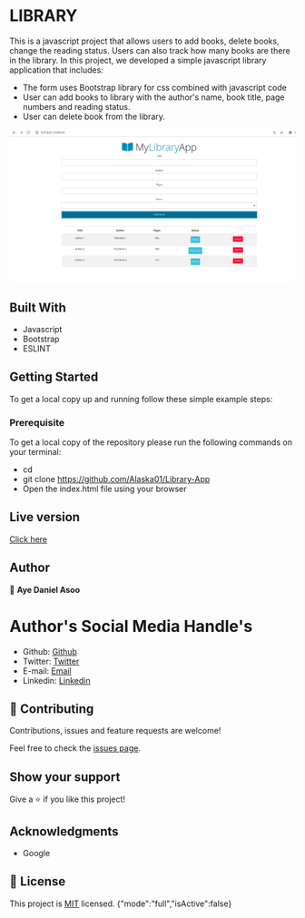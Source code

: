 # LIBRARY

This is a javascript project that allows users to add books, delete books, change the reading status. Users can also track how many books are there in the library.
In this project, we developed a simple javascript library application that includes:

- The form uses Bootstrap library for css combined with javascript code
- User can add books to library with the author's name, book title, page numbers and reading status.
- User can delete book from the library.

![screenshot](asset/images/screenshot.png)

## Built With

- Javascript
- Bootstrap
- ESLINT

## Getting Started

To get a local copy up and running follow these simple example steps:

### Prerequisite

To get a local copy of the repository please run the following commands on your terminal:

- cd <folder>
- git clone <a href="https://github.com/Alaska01/Library-App">https://github.com/Alaska01/Library-App</a>
- Open the index.html file using your browser

## Live version

<a href="https://rawcdn.githack.com/Godswilly/library/ae3a2e89b81f1dcf608a18e51936a6ad32ddfec4/index.html">Click here</a>

## Author

👤 **Aye Daniel Asoo**

# Author's Social Media Handle's

- Github: [Github](https://github.com/Alaska01)
- Twitter: [Twitter](https://twitter.com/AyeAsoo)
- E-mail: <a href="mailto:aadaniel108@gmail.com?subject=Hello Daniel!">Email</a>
- Linkedin: [Linkedin](https://www.linkedin.com/in/daniel-asoo-aye/)

## 🤝 Contributing

Contributions, issues and feature requests are welcome!

Feel free to check the [issues page](https://github.com/Godswilly/library/issues).

## Show your support

Give a ⭐️ if you like this project!

## Acknowledgments

- Google

## 📝 License

This project is [MIT](lic.url) licensed.
{"mode":"full","isActive":false}
